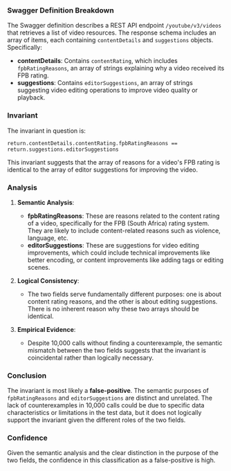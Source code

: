 ### Swagger Definition Breakdown

The Swagger definition describes a REST API endpoint `/youtube/v3/videos` that retrieves a list of video resources. The response schema includes an array of items, each containing `contentDetails` and `suggestions` objects. Specifically:

- **contentDetails**: Contains `contentRating`, which includes `fpbRatingReasons`, an array of strings explaining why a video received its FPB rating.
- **suggestions**: Contains `editorSuggestions`, an array of strings suggesting video editing operations to improve video quality or playback.

### Invariant

The invariant in question is:

`return.contentDetails.contentRating.fpbRatingReasons == return.suggestions.editorSuggestions`

This invariant suggests that the array of reasons for a video's FPB rating is identical to the array of editor suggestions for improving the video.

### Analysis

1. **Semantic Analysis**:
   - **fpbRatingReasons**: These are reasons related to the content rating of a video, specifically for the FPB (South Africa) rating system. They are likely to include content-related reasons such as violence, language, etc.
   - **editorSuggestions**: These are suggestions for video editing improvements, which could include technical improvements like better encoding, or content improvements like adding tags or editing scenes.

2. **Logical Consistency**:
   - The two fields serve fundamentally different purposes: one is about content rating reasons, and the other is about editing suggestions. There is no inherent reason why these two arrays should be identical.

3. **Empirical Evidence**:
   - Despite 10,000 calls without finding a counterexample, the semantic mismatch between the two fields suggests that the invariant is coincidental rather than logically necessary.

### Conclusion

The invariant is most likely a **false-positive**. The semantic purposes of `fpbRatingReasons` and `editorSuggestions` are distinct and unrelated. The lack of counterexamples in 10,000 calls could be due to specific data characteristics or limitations in the test data, but it does not logically support the invariant given the different roles of the two fields.

### Confidence

Given the semantic analysis and the clear distinction in the purpose of the two fields, the confidence in this classification as a false-positive is high.
